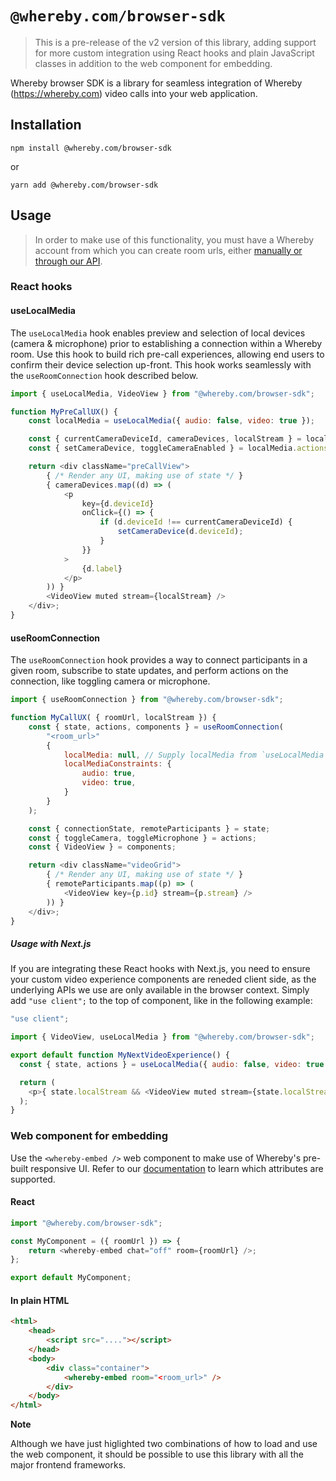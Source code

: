 # `@whereby.com/browser-sdk`

> This is a pre-release of the v2 version of this library, adding support for more custom integration using React hooks and plain JavaScript classes in addition to the web component for embedding.

Whereby browser SDK is a library for seamless integration of Whereby (https://whereby.com) video calls into your web application.

## Installation

```shell
npm install @whereby.com/browser-sdk
```

or

```shell
yarn add @whereby.com/browser-sdk
```

## Usage

> In order to make use of this functionality, you must have a Whereby account from which you can create room urls, either [manually or through our API](https://docs.whereby.com/creating-and-deleting-rooms).

### React hooks

#### useLocalMedia

The `useLocalMedia` hook enables preview and selection of local devices (camera & microphone) prior to establishing a connection within a Whereby room. Use this hook to build rich pre-call
experiences, allowing end users to confirm their device selection up-front. This hook works seamlessly with the `useRoomConnection` hook described below.

```js
import { useLocalMedia, VideoView } from "@whereby.com/browser-sdk";

function MyPreCallUX() {
    const localMedia = useLocalMedia({ audio: false, video: true });

    const { currentCameraDeviceId, cameraDevices, localStream } = localMedia.state;
    const { setCameraDevice, toggleCameraEnabled } = localMedia.actions;

    return <div className="preCallView">
        { /* Render any UI, making use of state */ }
        { cameraDevices.map((d) => (
            <p
                key={d.deviceId}
                onClick={() => {
                    if (d.deviceId !== currentCameraDeviceId) {
                        setCameraDevice(d.deviceId);
                    }
                }}
            >
                {d.label}
            </p>
        )) }
        <VideoView muted stream={localStream} />
    </div>;
}

```

#### useRoomConnection

The `useRoomConnection` hook provides a way to connect participants in a given room, subscribe to state updates, and perform actions on the connection, like toggling camera or microphone.

```js
import { useRoomConnection } from "@whereby.com/browser-sdk";

function MyCallUX( { roomUrl, localStream }) {
    const { state, actions, components } = useRoomConnection(
        "<room_url>"
        {
            localMedia: null, // Supply localMedia from `useLocalMedia` hook, or constraints
            localMediaConstraints: {
                audio: true,
                video: true,
            }
        }
    );

    const { connectionState, remoteParticipants } = state;
    const { toggleCamera, toggleMicrophone } = actions;
    const { VideoView } = components;

    return <div className="videoGrid">
        { /* Render any UI, making use of state */ }
        { remoteParticipants.map((p) => (
            <VideoView key={p.id} stream={p.stream} />
        )) }
    </div>;
}

```

##### Usage with Next.js
If you are integrating these React hooks with Next.js, you need to ensure your custom video experience components are
reneded client side, as the underlying APIs we use are only available in the browser context. Simply add `"use client";`
to the top of component, like in the following example:

```js
"use client";

import { VideoView, useLocalMedia } from "@whereby.com/browser-sdk";

export default function MyNextVideoExperience() {
  const { state, actions } = useLocalMedia({ audio: false, video: true });

  return (
    <p>{ state.localStream && <VideoView muted stream={state.localStream} /> }</p>
  );
}

```

### Web component for embedding

Use the `<whereby-embed />` web component to make use of Whereby's pre-built responsive UI. Refer to our [documentation](https://docs.whereby.com/embedding-rooms/in-a-web-page/using-the-whereby-embed-element) to learn which attributes are supported.

#### React

```js
import "@whereby.com/browser-sdk";

const MyComponent = ({ roomUrl }) => {
    return <whereby-embed chat="off" room={roomUrl} />;
};

export default MyComponent;
```

#### In plain HTML

```html
<html>
    <head>
        <script src="...."></script>
    </head>
    <body>
        <div class="container">
            <whereby-embed room="<room_url>" />
        </div>
    </body>
</html>
```

**Note**

Although we have just higlighted two combinations of how to load and use the web component, it should be possible to use this library with all the major frontend frameworks.
